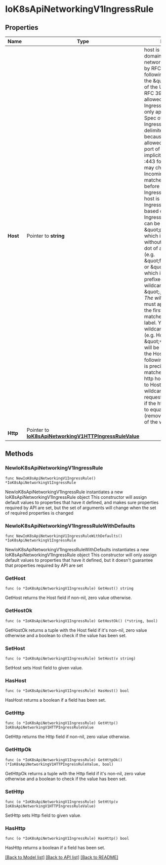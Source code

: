 # IoK8sApiNetworkingV1IngressRule

## Properties

Name | Type | Description | Notes
------------ | ------------- | ------------- | -------------
**Host** | Pointer to **string** | host is the fully qualified domain name of a network host, as defined by RFC 3986. Note the following deviations from the \&quot;host\&quot; part of the URI as defined in RFC 3986: 1. IPs are not allowed. Currently an IngressRuleValue can only apply to    the IP in the Spec of the parent Ingress. 2. The &#x60;:&#x60; delimiter is not respected because ports are not allowed.    Currently the port of an Ingress is implicitly :80 for http and    :443 for https. Both these may change in the future. Incoming requests are matched against the host before the IngressRuleValue. If the host is unspecified, the Ingress routes all traffic based on the specified IngressRuleValue.  host can be \&quot;precise\&quot; which is a domain name without the terminating dot of a network host (e.g. \&quot;foo.bar.com\&quot;) or \&quot;wildcard\&quot;, which is a domain name prefixed with a single wildcard label (e.g. \&quot;*.foo.com\&quot;). The wildcard character &#39;*&#39; must appear by itself as the first DNS label and matches only a single label. You cannot have a wildcard label by itself (e.g. Host &#x3D;&#x3D; \&quot;*\&quot;). Requests will be matched against the Host field in the following way: 1. If host is precise, the request matches this rule if the http host header is equal to Host. 2. If host is a wildcard, then the request matches this rule if the http host header is to equal to the suffix (removing the first label) of the wildcard rule. | [optional] 
**Http** | Pointer to [**IoK8sApiNetworkingV1HTTPIngressRuleValue**](IoK8sApiNetworkingV1HTTPIngressRuleValue.md) |  | [optional] 

## Methods

### NewIoK8sApiNetworkingV1IngressRule

`func NewIoK8sApiNetworkingV1IngressRule() *IoK8sApiNetworkingV1IngressRule`

NewIoK8sApiNetworkingV1IngressRule instantiates a new IoK8sApiNetworkingV1IngressRule object
This constructor will assign default values to properties that have it defined,
and makes sure properties required by API are set, but the set of arguments
will change when the set of required properties is changed

### NewIoK8sApiNetworkingV1IngressRuleWithDefaults

`func NewIoK8sApiNetworkingV1IngressRuleWithDefaults() *IoK8sApiNetworkingV1IngressRule`

NewIoK8sApiNetworkingV1IngressRuleWithDefaults instantiates a new IoK8sApiNetworkingV1IngressRule object
This constructor will only assign default values to properties that have it defined,
but it doesn't guarantee that properties required by API are set

### GetHost

`func (o *IoK8sApiNetworkingV1IngressRule) GetHost() string`

GetHost returns the Host field if non-nil, zero value otherwise.

### GetHostOk

`func (o *IoK8sApiNetworkingV1IngressRule) GetHostOk() (*string, bool)`

GetHostOk returns a tuple with the Host field if it's non-nil, zero value otherwise
and a boolean to check if the value has been set.

### SetHost

`func (o *IoK8sApiNetworkingV1IngressRule) SetHost(v string)`

SetHost sets Host field to given value.

### HasHost

`func (o *IoK8sApiNetworkingV1IngressRule) HasHost() bool`

HasHost returns a boolean if a field has been set.

### GetHttp

`func (o *IoK8sApiNetworkingV1IngressRule) GetHttp() IoK8sApiNetworkingV1HTTPIngressRuleValue`

GetHttp returns the Http field if non-nil, zero value otherwise.

### GetHttpOk

`func (o *IoK8sApiNetworkingV1IngressRule) GetHttpOk() (*IoK8sApiNetworkingV1HTTPIngressRuleValue, bool)`

GetHttpOk returns a tuple with the Http field if it's non-nil, zero value otherwise
and a boolean to check if the value has been set.

### SetHttp

`func (o *IoK8sApiNetworkingV1IngressRule) SetHttp(v IoK8sApiNetworkingV1HTTPIngressRuleValue)`

SetHttp sets Http field to given value.

### HasHttp

`func (o *IoK8sApiNetworkingV1IngressRule) HasHttp() bool`

HasHttp returns a boolean if a field has been set.


[[Back to Model list]](../README.md#documentation-for-models) [[Back to API list]](../README.md#documentation-for-api-endpoints) [[Back to README]](../README.md)


